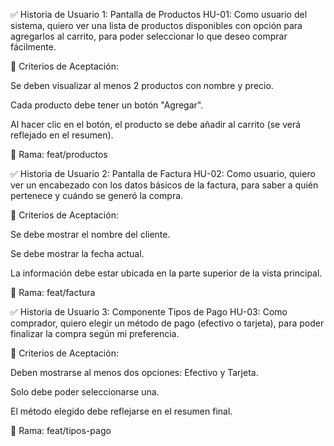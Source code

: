 ✅ Historia de Usuario 1: Pantalla de Productos
HU-01:
Como usuario del sistema,
quiero ver una lista de productos disponibles con opción para agregarlos al carrito,
para poder seleccionar lo que deseo comprar fácilmente.

🔹 Criterios de Aceptación:

Se deben visualizar al menos 2 productos con nombre y precio.

Cada producto debe tener un botón "Agregar".

Al hacer clic en el botón, el producto se debe añadir al carrito (se verá reflejado en el resumen).

📌 Rama: feat/productos

✅ Historia de Usuario 2: Pantalla de Factura
HU-02:
Como usuario,
quiero ver un encabezado con los datos básicos de la factura,
para saber a quién pertenece y cuándo se generó la compra.

🔹 Criterios de Aceptación:

Se debe mostrar el nombre del cliente.

Se debe mostrar la fecha actual.

La información debe estar ubicada en la parte superior de la vista principal.

📌 Rama: feat/factura

✅ Historia de Usuario 3: Componente Tipos de Pago
HU-03:
Como comprador,
quiero elegir un método de pago (efectivo o tarjeta),
para poder finalizar la compra según mi preferencia.

🔹 Criterios de Aceptación:

Deben mostrarse al menos dos opciones: Efectivo y Tarjeta.

Solo debe poder seleccionarse una.

El método elegido debe reflejarse en el resumen final.

📌 Rama: feat/tipos-pago
